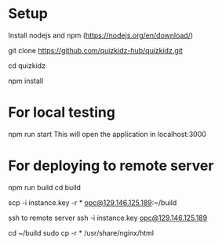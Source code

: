 Setup
=============================

Install nodejs and npm (https://nodejs.org/en/download/)

git clone https://github.com/quizkidz-hub/quizkidz.git

cd quizkidz

npm install

For local testing
=============================

npm run start
This will open the application in localhost:3000
  
For deploying to remote server
==============================
npm run build
cd build

scp -i instance.key -r * opc@129.146.125.189:~/build

ssh to remote server
ssh -i instance.key opc@129.146.125.189

cd ~/build
sudo cp -r * /usr/share/nginx/html
